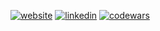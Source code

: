 [![website](https://img.shields.io/badge/-kamyshov.info-success?style=flat-square&logo=internet-explorer&logoColor=white)](https://kamyshov.info/)
[![linkedin](https://img.shields.io/badge/-danilkamyshov-blue?style=flat-square&logo=Linkedin&logoColor=white)](https://www.linkedin.com/in/danilkamyshov/)
[![codewars](https://www.codewars.com/users/danilkamyshov/badges/small)](https://www.codewars.com/users/danilkamyshov)
